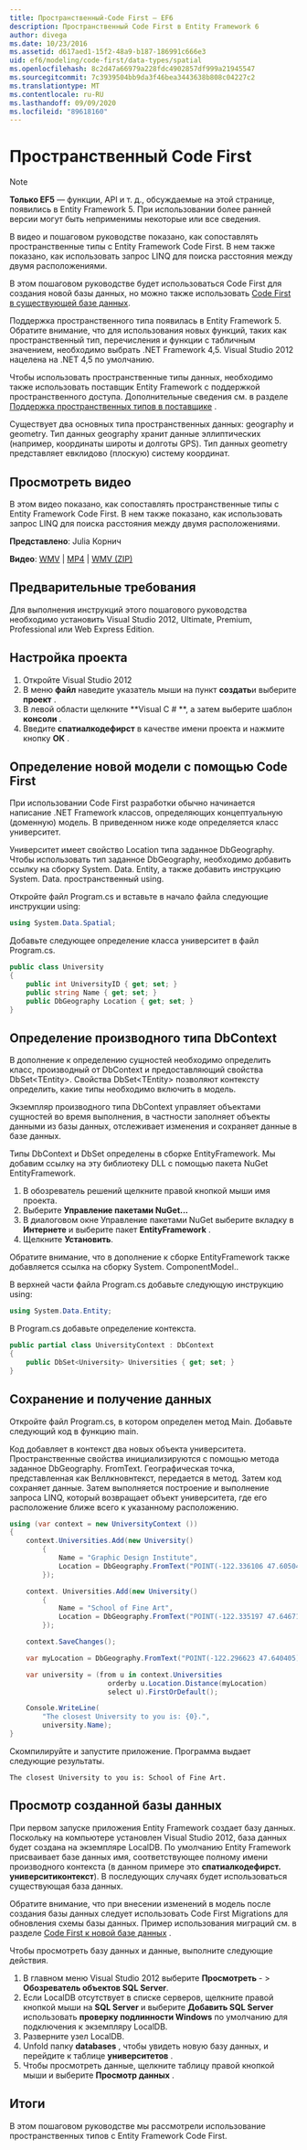 ```yaml
---
title: Пространственный-Code First — EF6
description: Пространственный Code First в Entity Framework 6
author: divega
ms.date: 10/23/2016
ms.assetid: d617aed1-15f2-48a9-b187-186991c666e3
uid: ef6/modeling/code-first/data-types/spatial
ms.openlocfilehash: 8c2d47a66979a228fdc4902857df999a21945547
ms.sourcegitcommit: 7c3939504bb9da3f46bea3443638b808c04227c2
ms.translationtype: MT
ms.contentlocale: ru-RU
ms.lasthandoff: 09/09/2020
ms.locfileid: "89618160"
---
```

# <a name="spatial---code-first"></a>Пространственный Code First
> [!NOTE]
> **Только EF5** — функции, API и т. д., обсуждаемые на этой странице, появились в Entity Framework 5. При использовании более ранней версии могут быть неприменимы некоторые или все сведения.

В видео и пошаговом руководстве показано, как сопоставлять пространственные типы с Entity Framework Code First. В нем также показано, как использовать запрос LINQ для поиска расстояния между двумя расположениями.

В этом пошаговом руководстве будет использоваться Code First для создания новой базы данных, но можно также использовать [Code First в существующей базе данных](xref:ef6/modeling/code-first/workflows/existing-database).

Поддержка пространственного типа появилась в Entity Framework 5. Обратите внимание, что для использования новых функций, таких как пространственный тип, перечисления и функции с табличным значением, необходимо выбрать .NET Framework 4,5. Visual Studio 2012 нацелена на .NET 4,5 по умолчанию.

Чтобы использовать пространственные типы данных, необходимо также использовать поставщик Entity Framework с поддержкой пространственного доступа. Дополнительные сведения см. в разделе [Поддержка пространственных типов в поставщике](xref:ef6/fundamentals/providers/spatial-support) .

Существует два основных типа пространственных данных: geography и geometry. Тип данных geography хранит данные эллиптических (например, координаты широты и долготы GPS). Тип данных geometry представляет евклидово (плоскую) систему координат.

## <a name="watch-the-video"></a>Просмотреть видео
В этом видео показано, как сопоставлять пространственные типы с Entity Framework Code First. В нем также показано, как использовать запрос LINQ для поиска расстояния между двумя расположениями.

**Представлено**: Julia Корнич

**Видео**: [WMV](https://download.microsoft.com/download/9/1/3/913EA17E-6F97-41D8-A4FE-805A0D83D26A/HDI-ITPro-MSDN-winvideo-spatialwithcodefirst.wmv)  |  [MP4](https://download.microsoft.com/download/9/1/3/913EA17E-6F97-41D8-A4FE-805A0D83D26A/HDI-ITPro-MSDN-mp4video-spatialwithcodefirst.m4v)  |  [WMV (ZIP)](https://download.microsoft.com/download/9/1/3/913EA17E-6F97-41D8-A4FE-805A0D83D26A/HDI-ITPro-MSDN-winvideo-spatialwithcodefirst.zip)

## <a name="pre-requisites"></a>Предварительные требования

Для выполнения инструкций этого пошагового руководства необходимо установить Visual Studio 2012, Ultimate, Premium, Professional или Web Express Edition.

## <a name="set-up-the-project"></a>Настройка проекта

1.  Откройте Visual Studio 2012
2.  В меню **файл** наведите указатель мыши на пункт **создать**и выберите **проект** .
3.  В левой области щелкните **Visual C \# **, а затем выберите шаблон **консоли** .
4.  Введите **спатиалкодефирст** в качестве имени проекта и нажмите кнопку **ОК** .

## <a name="define-a-new-model-using-code-first"></a>Определение новой модели с помощью Code First

При использовании Code First разработки обычно начинается написание .NET Framework классов, определяющих концептуальную (доменную) модель. В приведенном ниже коде определяется класс университет.

Университет имеет свойство Location типа заданное DbGeography. Чтобы использовать тип заданное DbGeography, необходимо добавить ссылку на сборку System. Data. Entity, а также добавить инструкцию System. Data. пространственный using.

Откройте файл Program.cs и вставьте в начало файла следующие инструкции using:

``` csharp
using System.Data.Spatial;
```

Добавьте следующее определение класса университет в файл Program.cs.

``` csharp
public class University  
{
    public int UniversityID { get; set; }
    public string Name { get; set; }
    public DbGeography Location { get; set; }
}
```

## <a name="define-the-dbcontext-derived-type"></a>Определение производного типа DbContext

В дополнение к определению сущностей необходимо определить класс, производный от DbContext и предоставляющий свойства DbSet&lt;TEntity&gt;. Свойства DbSet&lt;TEntity&gt; позволяют контексту определить, какие типы необходимо включить в модель.

Экземпляр производного типа DbContext управляет объектами сущностей во время выполнения, в частности заполняет объекты данными из базы данных, отслеживает изменения и сохраняет данные в базе данных.

Типы DbContext и DbSet определены в сборке EntityFramework. Мы добавим ссылку на эту библиотеку DLL с помощью пакета NuGet EntityFramework.

1.  В обозреватель решений щелкните правой кнопкой мыши имя проекта.
2.  Выберите **Управление пакетами NuGet...**
3.  В диалоговом окне Управление пакетами NuGet выберите вкладку в **Интернете** и выберите пакет **EntityFramework** .
4.  Щелкните **Установить**.

Обратите внимание, что в дополнение к сборке EntityFramework также добавляется ссылка на сборку System. ComponentModel..

В верхней части файла Program.cs добавьте следующую инструкцию using:

``` csharp
using System.Data.Entity;
```

В Program.cs добавьте определение контекста. 

``` csharp
public partial class UniversityContext : DbContext
{
    public DbSet<University> Universities { get; set; }
}
```

## <a name="persist-and-retrieve-data"></a>Сохранение и получение данных

Откройте файл Program.cs, в котором определен метод Main. Добавьте следующий код в функцию main.

Код добавляет в контекст два новых объекта университета. Пространственные свойства инициализируются с помощью метода заданное DbGeography. FromText. Географическая точка, представленная как Веллкновнтекст, передается в метод. Затем код сохраняет данные. Затем выполняется построение и выполнение запроса LINQ, который возвращает объект университета, где его расположение ближе всего к указанному расположению.

``` csharp
using (var context = new UniversityContext ())
{
    context.Universities.Add(new University()
        {
            Name = "Graphic Design Institute",
            Location = DbGeography.FromText("POINT(-122.336106 47.605049)"),
        });

    context. Universities.Add(new University()
        {
            Name = "School of Fine Art",
            Location = DbGeography.FromText("POINT(-122.335197 47.646711)"),
        });

    context.SaveChanges();

    var myLocation = DbGeography.FromText("POINT(-122.296623 47.640405)");

    var university = (from u in context.Universities
                        orderby u.Location.Distance(myLocation)
                        select u).FirstOrDefault();

    Console.WriteLine(
        "The closest University to you is: {0}.",
        university.Name);
}
```

Скомпилируйте и запустите приложение. Программа выдает следующие результаты.

```console
The closest University to you is: School of Fine Art.
```

## <a name="view-the-generated-database"></a>Просмотр созданной базы данных

При первом запуске приложения Entity Framework создает базу данных. Поскольку на компьютере установлен Visual Studio 2012, база данных будет создана на экземпляре LocalDB. По умолчанию Entity Framework присваивает базе данных имя, соответствующее полному имени производного контекста (в данном примере это **спатиалкодефирст. университиконтекст**). В последующих случаях будет использоваться существующая база данных.  

Обратите внимание, что при внесении изменений в модель после создания базы данных следует использовать Code First Migrations для обновления схемы базы данных. Пример использования миграций см. в разделе [Code First к новой базе данных](xref:ef6/modeling/code-first/workflows/new-database) .

Чтобы просмотреть базу данных и данные, выполните следующие действия.

1.  В главном меню Visual Studio 2012 выберите **Просмотреть**  - &gt; **Обозреватель объектов SQL Server**.
2.  Если LocalDB отсутствует в списке серверов, щелкните правой кнопкой мыши на **SQL Server** и выберите **Добавить SQL Server** использовать **проверку подлинности Windows** по умолчанию для подключения к экземпляру LocalDB.
3.  Разверните узел LocalDB.
4.  Unfold папку **databases** , чтобы увидеть новую базу данных, и перейдите к таблице **университетов** .
5.  Чтобы просмотреть данные, щелкните таблицу правой кнопкой мыши и выберите **Просмотр данных** .

## <a name="summary"></a>Итоги

В этом пошаговом руководстве мы рассмотрели использование пространственных типов с Entity Framework Code First. 
